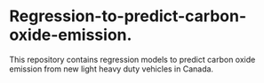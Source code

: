 # Regression-to-predict-carbon-oxide-emission.
This repository contains regression models to predict carbon oxide emission from new light heavy duty vehicles in Canada.

